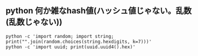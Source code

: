 ## python 何か雑なhash値(ハッシュ値じゃない。乱数(乱数じゃない))

```
python -c 'import random; import string; print("".join(random.choices(string.hexdigits, k=7)))'
python -c 'import uuid; print(uuid.uuid4().hex)'
```
